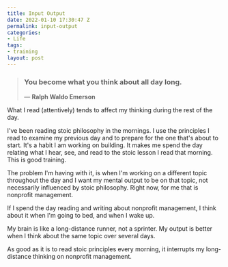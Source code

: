 ```yaml
---
title: Input Output
date: 2022-01-10 17:30:47 Z
permalink: input-output
categories:
- Life 
tags:
- training
layout: post
---
```


> ### You become what you think about all day long.
>
> 
> ― **Ralph Waldo Emerson**



What I read (attentively) tends to affect my thinking during the rest of the day.  

I've been reading stoic philosophy in the mornings. I use the principles I read to examine my previous day and to prepare for the one that's about to start. It's a habit I am working on building. It makes me spend the day relating what I hear, see, and read to the stoic lesson I read that morning.  This is good training. 

The problem I'm having with it, is when I'm working on a different topic throughout the day and I want my mental output to be on that topic, not necessarily influenced by stoic philosophy. Right now, for me that is nonprofit management.

If I spend the day reading and writing about nonprofit management, I think about it when I'm going to bed, and when I wake up.  

My brain is like a long-distance runner, not a sprinter. My output is better when I think about the same topic over several days.  

As good as it is to read stoic principles every morning, it interrupts my long-distance thinking on nonprofit management. 
